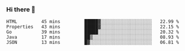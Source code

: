 ### Hi there 👋


<!--START_SECTION:waka-->
```text
HTML         45 mins         █████▓░░░░░░░░░░░░░░░░░░░   22.99 % 
Properties   43 mins         █████▓░░░░░░░░░░░░░░░░░░░   22.15 % 
Go           39 mins         █████░░░░░░░░░░░░░░░░░░░░   20.32 % 
Java         17 mins         ██▒░░░░░░░░░░░░░░░░░░░░░░   08.93 % 
JSON         13 mins         █▓░░░░░░░░░░░░░░░░░░░░░░░   06.81 % 
```
<!--END_SECTION:waka-->

<!--
**ssrahul96/ssrahul96** is a ✨ _special_ ✨ repository because its `README.md` (this file) appears on your GitHub profile.

Here are some ideas to get you started:

- 🔭 I’m currently working on ...
- 🌱 I’m currently learning ...
- 👯 I’m looking to collaborate on ...
- 🤔 I’m looking for help with ...
- 💬 Ask me about ...
- 📫 How to reach me: ...
- 😄 Pronouns: ...
- ⚡ Fun fact: ...
-->
